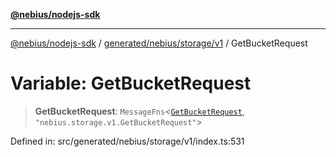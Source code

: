 [**@nebius/nodejs-sdk**](../../../../../README.md)

***

[@nebius/nodejs-sdk](../../../../../README.md) / [generated/nebius/storage/v1](../README.md) / GetBucketRequest

# Variable: GetBucketRequest

> **GetBucketRequest**: `MessageFns`\<[`GetBucketRequest`](../interfaces/GetBucketRequest.md), `"nebius.storage.v1.GetBucketRequest"`\>

Defined in: src/generated/nebius/storage/v1/index.ts:531
